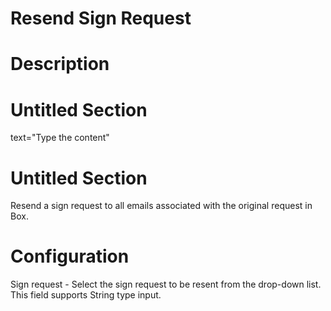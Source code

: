 ﻿# Resend Sign Request

# Description

# Untitled Section

text="Type the content"

# Untitled Section

Resend a sign request to all emails associated with the original request in Box.

# Configuration

Sign request - Select the sign request to be resent from the drop-down list. This field supports String type input.
